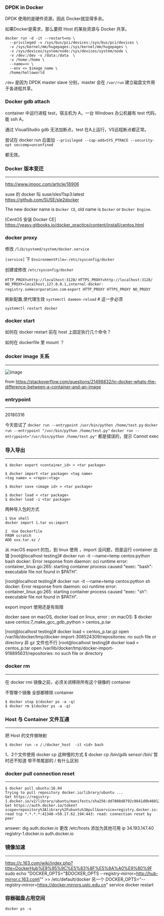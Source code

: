 

### DPDK in Docker

DPDK 使用的是硬件资源，因此 Docker就显得多余。

如果Docker是需求，那么要把 Host 的某些资源与 Docker 共享。

```
docker run -d -it --restart=no \
  --privileged -v /sys/bus/pci/devices:/sys/bus/pci/devices \
  -v /sys/kernel/mm/hugepages:/sys/kernel/mm/hugepages \
  -v /sys/devices/system/node:/sys/devices/system/node \
  -v /dev:/dev -v /data:/data  \
  -v /home:/home \
  --name=<> \
  --env <> $image_name \
  /home/helloworld
```

`/dev` 是因为 DPDK master slave 分别，master 会在 `/var/run` 建立磁盘文件用于各进程共享。


### Docker gdb attach

container 中运行进程 test，宿主机为 A，一台 Windows 办公机器有 test 代码，能 ssh A，

通过 VisualStudio gdb 无法加断点，test 在A上运行，VS远程断点都正常。

尝试在 docker run 后面加 `--privileged --cap-add=SYS_PTRACE --security-opt seccomp=unconfined `

都无效。


### Docker 版本变迁
---
http://www.imooc.com/article/16906

suse 的 docker 叫 suse/sles11sp3:latest   https://github.com/SUSE/sle2docker

The new docker name is `Docker CE`, old name is `Docker` or `Docker Engine`.

[CentOS 安装 Docker CE] https://yeasy.gitbooks.io/docker_practice/content/install/centos.html


### docker proxy

修改 `/lib/systemd/system/docker.service`

`[service]` 下
`EnvironmentFile=-/etc/sysconfig/docker`

创建或修改 `/etc/sysconfig/docker`

`HTTP_PROXY=http://localhost:3128/`
`HTTPS_PROXY=http://localhost:3128/`
`NO_PROXY=localhost,127.0.0.1,internal-docker-registry.somecorporation.com`
`export HTTP_PROXY HTTPS_PROXY NO_PROXY`
 
刷新配置,使代理生效
`systemctl daemon-reload`   # 这一步必须

`systemctl restart docker`
 

### docker start

如何在 docker restart 前在 host 上固定执行几个命令？

如何在 dockerfile 里 mount ？


### docker image 关系
---

![image](https://i.stack.imgur.com/vGuay.png)


from https://stackoverflow.com/questions/21498832/in-docker-whats-the-difference-between-a-container-and-an-image

### entrypoint
---
20180316

今天尝试了 
`docker run --entrypoint /usr/bin/python /home/test.py` 
`docker run --entrypoint "/usr/bin/python /home/test.py"`
`docker run --entrypoint="/usr/bin/python /home/test.py"`
都是错误的，提示 Cannot exec 


### 导入导出
---
```shell
$ docker export <container_id> > <tar package>

$ docker import <tar package> <tag name>
<tag name> = <repo>:<tag>
```

```shell
$ docker save <image id> > <tar package>

$ docker load < <tar package>
$ docker load -i <tar package>
```

两种导入包的方式
```
1 Use shell 
docker import 1.tar os:import

2  Use Dockerfile
FROM scratch 
ADD xxx.tar.xz /
```

从 macOS export 的包，到 linux 使用 ，import 没问题，但是运行 container 出错
[root@localhost testing]# docker run -it --name=temp centos:python bash
docker: Error response from daemon: oci runtime error: container_linux.go:265: starting container process caused "exec: \"bash\": executable file not found in $PATH".

[root@localhost testing]# docker run -it --name=temp centos:python sh
docker: Error response from daemon: oci runtime error: container_linux.go:265: starting container process caused "exec: \"sh\": executable file not found in $PATH".

export import 使用还是有局限

docker save on macOS, docker load on linux, error :
on macOS:
$ docker save centos:7_make_gcc_gdb_python > centos_p.tar

[root@localhost testing]# docker load < centos_p.tar.gz 
open /var/lib/docker/tmp/docker-import-308524309/repositories: no such file or directory
非 gz 文件也不行
[root@localhost testing]# docker load < centos_p.tar 
open /var/lib/docker/tmp/docker-import-918895631/repositories: no such file or directory

### docker rm
---
在 docker rmi 镜像之前，必须关闭移除所有这个镜像的 container

不管哪个镜像 全部都移除 container
```shell
$ docker stop $(docker ps -a -q)
$ docker rm $(docker ps -a -q)
```


### Host 与 Container 文件互通
---
把 Host 的文件做映射

```shell
$ docker run -v /:/docker_host  -it <id> bash
```
1、2个文件使用 docker cp 这种慢的方式 $ docker cp /bin/gdb sensor:/bin/
 暂时还不知道 带不带尾部的 / 有什么区别



### docker pull connection reset
---
```shell
$ docker pull ubuntu:16.04
Trying to pull repository docker.io/library/ubuntu ... 
Get https://registry-1.docker.io/v2/library/ubuntu/manifests/sha256:dd7808d8792c9841d0b460122f1acf0a2dd1f56404f8d1e56298048885e45535: Get https://auth.docker.io/token?scope=repository%3Alibrary%2Fubuntu%3Apull&service=registry.docker.io: read tcp *.*.*.*:41348->50.17.62.194:443: read: connection reset by peer
```
answer:
dig auth.docker.io
更改 /etc/hosts 添加为其他可用 ip
34.193.147.40 registry-1.docker.io auth.docker.io

### 镜像加速
---
https://c.163.com/wiki/index.php?title=DockerHub%E9%95%9C%E5%83%8F%E5%8A%A0%E9%80%9F
sudo echo "DOCKER_OPTS=\"\$DOCKER_OPTS --registry-mirror=http://hub-mirror.c.163.com\"" >> /etc/default/docker
另一个 DOCKER_OPTS="--registry-mirror=https://docker.mirrors.ustc.edu.cn"
service docker restart


### 容器磁盘占用空间

`docker ps -s`
